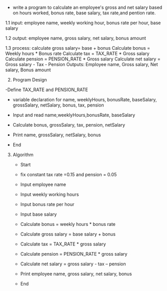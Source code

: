 - write a program to calculate an employee's gross and net salary based on hours worked, bonus rate, base salary, tax rate,and pention rate.

1.1 input: employee name, weekly working hour, bonus rate per hour, base salary

1.2 output: employee name, gross salary, net salary, bonus amount

1.3 process: calculate gross salary= base + bonus
    Calculate bonus = Weekly hours * Bonus rate
    Calculate tax = TAX_RATE * Gross salary
    Calculate pension = PENSION_RATE * Gross salary
    Calculate net salary = Gross salary - Tax - Pension
    Outputs: Employee name, Gross salary, Net    salary, Bonus amount

2. Program Design

-Define TAX_RATE and PENSION_RATE

- variable declaration for name, weeklyHours, bonusRate, baseSalary, grossSalary, netSalary, bonus, tax, pension

- Input and read name,weeklyHours,bonusRate, baseSalary

- Calculate bonus, grossSalary, tax, pension, netSalary

- Print name, grossSalary, netSalary, bonus

- End

3. Algorithm

   - Start

   - fix constant tax rate =0.15 and pension = 0.05

   - Input employee name

   - Input weekly working hours

   - Input bonus rate per hour

   - Input base salary

   - Calculate bonus = weekly hours * bonus rate
   - Calculate gross salary = base salary + bonus
   - Calculate tax = TAX\_RATE * gross salary
   - Calculate pension = PENSION_RATE * gross salary
   - Calculate net salary = gross salary - tax – pension

   - Print employee name, gross salary, net salary, bonus

   - End